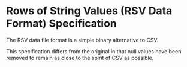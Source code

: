 # Rows of String Values (RSV Data Format) Specification

The RSV data file format is a simple binary alternative to CSV.

This specification differs from the original in that null values have been removed to remain as close to the spirit of CSV as possible.
